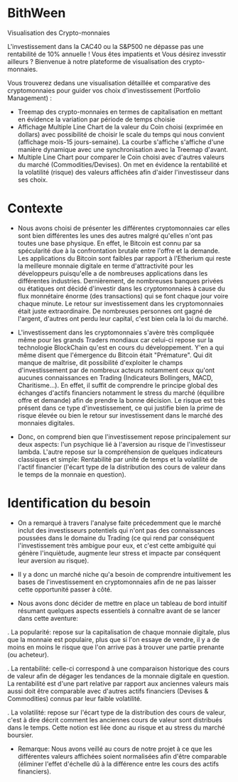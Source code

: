 # BithWeen
Visualisation des Crypto-monnaies 

L'investissement dans la CAC40 ou la S&P500 ne dépasse pas une rentabilité de 10% annuelle ! Vous êtes impatients et Vous désirez invesstir ailleurs ? 
Bienvenue à notre plateforme de visualisation des crypto-monnaies. 

Vous trouverez dedans une visualisation détaillée et comparative des cryptomonnaies pour guider vos choix d'investissement (Portfolio Management) :

- Treemap des crypto-monnaies en termes de capitalisation en mettant en évidence la variation par période de temps choisie
- Affichage Multiple Line Chart de la valeur du Coin choisi (exprimée en dollars) avec possibilité de choisir le scale du temps qui nous convient (affichage mois-15 jours-semaine). La courbe s'affiche s'affiche d'une manière dynamique avec une synchronisation avec la Treemap d'avant.
- Multiple Line Chart pour comparer le Coin choisi avec d'autres valeurs du marché (Commodities/Devises). On met en évidence la rentabilité et la volatilité (risque) des valeurs affichées afin d'aider l'investisseur dans ses choix.

# Contexte
- Nous avons choisi de présenter les différentes cryptomonnaies car elles sont bien différentes les unes des autres malgré qu'elles n'ont pas toutes une base physique. En effet, le Bitcoin est connu par sa spécularité due à la confrontation brutale entre l'offre et la demande. Les applications du Bitcoin sont faibles par rapport à l'Etherium qui reste la meilleure monnaie digitale en terme d'attractivité pour les développeurs puisqu'elle a de nombreuses applications dans les différentes industries.
Dernièrement, de nombreuses banques privées ou étatiques ont décidé d'investir dans les cryptomonnaies à cause du flux monnétaire énorme (des transactions) qui se font chaque jour voire chaque minute. Le retour sur investissement dans les cryptomonnaies était juste extraordinaire. De nombreuses personnes ont gagné de l'argent, d'autres ont perdu leur capital, c'est bien cela la loi du marché. 
- L'investissement dans les cryptomonnaies s'avère très compliquée même pour les grands Traders mondiaux car celui-ci repose sur la technologie BlockChain qu'est en cours du développement. Y'en a qui même disent que l'émergence du Bitcoin était "Prémature".
Qui dit manque de maîtrise, dit possibilité d'exploiter le champs d'investissement par de nombreux acteurs notamment ceux qu'ont aucunes connaissances en Trading (Indicateurs Bollingers, MACD, Charitisme...). 
En effet, il suffit de comprendre le principe global des échanges d'actifs financiers notamment le stress du marché (équilibre offre et demande) afin de prendre la bonne décision. Le risque est très présent dans ce type d'investissement, ce qui justifie bien la prime de risque élevée ou bien le retour sur investissement dans le marché des monnaies digitales.

- Donc, on comprend bien que l'investissement repose principalement sur deux aspects: l'un psychique lié à l'aversion au risque de l'investisseur lambda. L'autre repose sur la compréhension de quelques indicateurs classiques et simple: Rentabilité par unité de temps et la volatilité de l'actif financier (l'écart type de la distribution des cours de valeur dans le temps de la monnaie en question).

 # Identification du besoin
- On a remarqué à travers l'analyse faite précedemment que le marché inclut des investisseurs potentiels qui n'ont pas des connaissances poussées dans le domaine du Trading (ce qui rend par conséquent l'investissement très ambigue pour eux, et c'est cette ambiguité qui génère l'inquiètude, augmente leur stress et impacte par conséquent leur aversion au risque).
 
- Il y a donc un marché niche qu'a besoin de comprendre intuitivement les bases de l'investissement en cryptomonnaies afin de ne pas laisser cette opportunité passer à côté.

- Nous avons donc décider de mettre en place un tableau de bord intuitif résumant quelques aspects essentiels à connaître avant de se lancer dans cette aventure: 

. La popularité: repose sur la capitalisation de chaque monnaie digitale, plus que la monnaie est populaire, plus que si l'on essaye de vendre, il y a de moins en moins le risque que l'on arrive pas à trouver une partie prenante (ou acheteur).

. La rentabilité: celle-ci correspond à une comparaison historique des cours de valeur afin de dégager les tendances de la monnaie digitale en question. La rentabilité est d'une part relative par rapport aux anciennes valeurs mais aussi doit être comparable avec d'autres actifs financiers (Devises & Commodities) connus par leur faible volatilité. 

. La volatilité: repose sur l'écart type de la distribution des cours de valeur, c'est à dire décrit comment les anciennes cours de valeur sont distribués dans le temps. Cette notion est liée donc au risque et au stress du marché boursier.

- Remarque: Nous avons veillé au cours de notre projet à ce que les différentes valeurs affichées soient normalisées afin d'être comparable (éliminer l'effet d'échelle dû à la différence entre les cours des actifs financiers).

 
